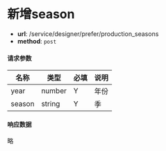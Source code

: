 新增season
=======

- **url**: /service/designer/prefer/production_seasons
- **method**: `post`

#### 请求参数

|  名称  |  类型  | 必填 | 说明 |
|--------|--------|------|------|
| year   | number | Y    | 年份 |
| season | string | Y    | 季   |

#### 响应数据

略